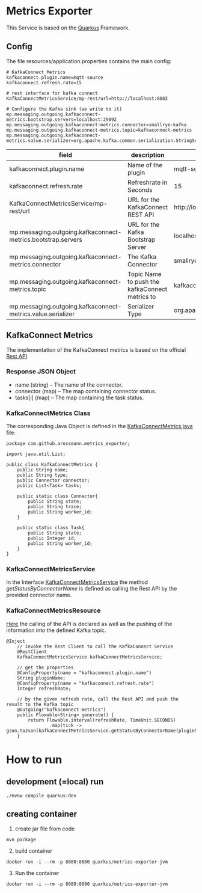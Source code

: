 # Metrics Exporter


This Service is based on the [Quarkus](https://quarkus.io/) Framework.

## Config

The file resources/application.properties contains the main config:

```
# KafkaConnect Metrics
kafkaconnect.plugin.name=mqtt-source
kafkaconnect.refresh.rate=15

# rest interface for kafka connect
KafkaConnectMetricsService/mp-rest/url=http://localhost:8083

# Configure the Kafka sink (we write to it)
mp.messaging.outgoing.kafkaconnect-metrics.bootstrap.servers=localhost:29092
mp.messaging.outgoing.kafkaconnect-metrics.connector=smallrye-kafka
mp.messaging.outgoing.kafkaconnect-metrics.topic=kafkaconnect-metrics
mp.messaging.outgoing.kafkaconnect-metrics.value.serializer=org.apache.kafka.common.serialization.StringSerializer
```

| field                                                         | description | example                                                | 
|---------------------------------------------------------------|-------------|--------------------------------------------------------|
| kafkaconnect.plugin.name                                      |  Name of the plugin           | mqtt-source                                            | 
| kafkaconnect.refresh.rate                                     |  Refreshrate in Seconds           | 15                                                     | 
| KafkaConnectMetricsService/mp-rest/url |  URL for the KafkaConnect REST API           | http://localhost:8083                                  | 
| mp.messaging.outgoing.kafkaconnect-metrics.bootstrap.servers  |  URL for the Kafka Bootstrap Server            | localhost:29092                                        | 
| mp.messaging.outgoing.kafkaconnect-metrics.connector          |  The Kafka Connector           | smallrye-kafka                                         | 
| mp.messaging.outgoing.kafkaconnect-metrics.topic              |  Topic Name to push the kafkaConnect metrics to           | kafkaconnect-metrics                                   | 
| mp.messaging.outgoing.kafkaconnect-metrics.value.serializer   |  Serializer Type           | org.apache.kafka.common.serialization.StringSerializer | 

## KafkaConnect Metrics

The implementation of the KafkaConnect metrics is based on the official [Rest API](https://docs.confluent.io/current/connect/references/restapi.html#get--connectors-(string-name)-status)

### Response JSON Object
 	
* name (string) – The name of the connector.
* connector (map) – The map containing connector status.
* tasks[i] (map) – The map containing the task status.

### KafkaConnectMetrics Class

The corresponding Java Object is defined in the [KafkaConnectMetrics.java](src/main/java/com/github/arossmann/metrics_exporter/metrics_exporter/KafkaConnectMetrics.java) file:
```
package com.github.arossmann.metrics_exporter;

import java.util.List;

public class KafkaConnectMetrics {
    public String name;
    public String type;
    public Connector connector;
    public List<Task> tasks;

    public static class Connector{
        public String state;
        public String trace;
        public String worker_id;
    }

    public static class Task{
        public String state;
        public Integer id;
        public String worker_id;
    }
}
```

### KafkaConnectMetricsService
In the Interface [KafkaConnectMetricsService](src/main/java/com/github/arossmann/metrics_exporter/metrics_exporter/KafkaConnectMetricsService.java) the method _getStatusByConnectorName_ is defined as calling the Rest API by the provided connector name.

### KafkaConnectMetricsResource

[Here](src/main/java/com/github/arossmann/metrics_exporter/metrics_exporter/KafkaConnectMetricsResource.java) the calling of the API is declared as well as the pushing of the information into the defined Kafka topic.

```
@Inject
    // invoke the Rest Client to call the KafkaConnect Service
    @RestClient
    KafkaConnectMetricsService kafkaConnectMetricsService;
    
    // get the properties
    @ConfigProperty(name = "kafkaconnect.plugin.name")
    String pluginName;
    @ConfigProperty(name = "kafkaconnect.refresh.rate")
    Integer refreshRate;
    
    // by the given refresh rate, call the Rest API and push the result to the Kafka topic
    @Outgoing("kafkaconnect-metrics")
    public Flowable<String> generate() {
        return Flowable.interval(refreshRate, TimeUnit.SECONDS)
                .map(tick -> gson.toJson(kafkaConnectMetricsService.getStatusByConnectorName(pluginName)));
    }
```

# How to run

## development (=local) run

```
./mvnw compile quarkus:dev
```

## creating container
1) create jar file from code

```
mvn package
```
2) build container

```
docker run -i --rm -p 8080:8080 quarkus/metrics-exporter-jvm
```

3) Run the container

```
docker run -i --rm -p 8080:8080 quarkus/metrics-exporter-jvm
```